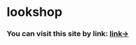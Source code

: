 # lookshop
### You can visit this site by link: [link->](https://natasemenuk-belitsoft.github.io/lookshop/index.html)
